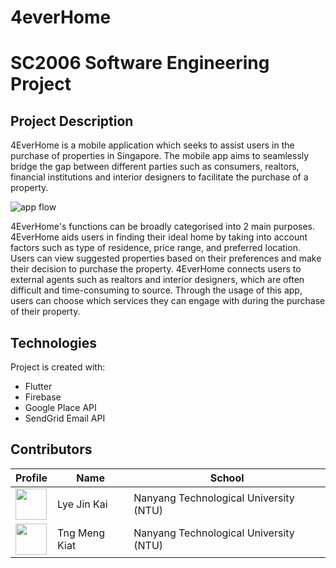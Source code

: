 # 4everHome

# SC2006 Software Engineering Project

## Project Description

4EverHome is a mobile application which seeks to assist users in the purchase of properties in Singapore. The mobile app aims to seamlessly bridge the gap between different parties such as consumers, realtors, financial institutions and interior designers to facilitate the purchase of a property.

![app flow](https://user-images.githubusercontent.com/77598625/229779826-5a7a40be-6bef-451c-9348-327a1d9d5475.png)

4EverHome's functions can be broadly categorised into 2 main purposes.
4EverHome aids users in finding their ideal home by taking into account factors such as type of residence, price range, and preferred location. Users can view suggested properties based on their preferences and make their decision to purchase the property.
4EverHome connects users to external agents such as realtors and interior designers, which are often difficult and time-consuming to source. Through the usage of this app, users can choose which services they can engage with during the purchase of their property.


## Technologies

Project is created with:

- Flutter
- Firebase
- Google Place API
- SendGrid Email API

## Contributors

| Profile                                                                                                                                           | Name             | School                                 |
| ------------------------------------------------------------------------------------------------------------------------------------------------- | ---------------- | -------------------------------------- |
| <a href='https://github.com/jklye' title='jklye'> <img src='https://github.com/jklye.png' height='50' width='50'/></a> | Lye Jin Kai       | Nanyang Technological University (NTU) |
| <a href='https://github.com/kiatCodes' title='kiatCodes'> <img src='https://github.com/kiatCodes.png' height='50' width='50'/></a>                   | Tng Meng Kiat | Nanyang Technological University (NTU) |

